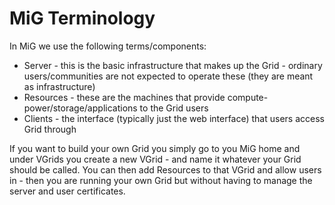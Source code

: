 # MiG Terminology #

In MiG we use the following terms/components:
  * Server - this is the basic infrastructure that makes up the Grid - ordinary users/communities are not expected to operate these (they are meant as infrastructure)
  * Resources - these are the machines that provide compute-power/storage/applications to the Grid users
  * Clients - the interface (typically just the web interface) that users access Grid through

If you want to build your own Grid you simply go to you MiG home and under VGrids you create a new VGrid - and name it whatever your Grid should be called.
You can then add Resources to that VGrid and allow users in - then you are running your own Grid but without having to manage the server and user certificates.
